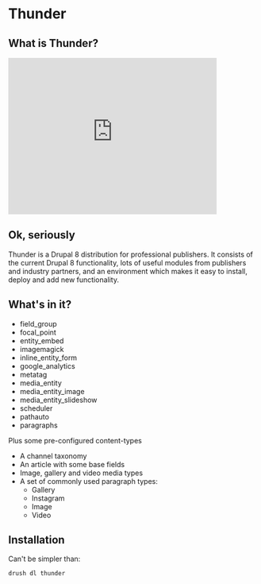 # Thunder

## What is Thunder? 

<iframe width="420" height="315" src="https://www.youtube.com/embed/v2AC41dglnM" frameborder="0" allowfullscreen></iframe>

## Ok, seriously

Thunder is a Drupal 8 distribution for professional publishers. It consists of the current Drupal 8 functionality, lots of useful modules from publishers and industry partners, and an environment which makes it easy to install, deploy and add new functionality.

## What's in it?

* field_group
* focal_point
* entity_embed
* imagemagick
* inline_entity_form
* google_analytics
* metatag
* media_entity
* media_entity_image
* media_entity_slideshow
* scheduler
* pathauto
* paragraphs

Plus some pre-configured content-types

* A channel taxonomy
* An article with some base fields
* Image, gallery and video media types
* A set of commonly used paragraph types:
    * Gallery
    * Instagram
    * Image
    * Video
    
## Installation

Can't be simpler than:

```
drush dl thunder
```
